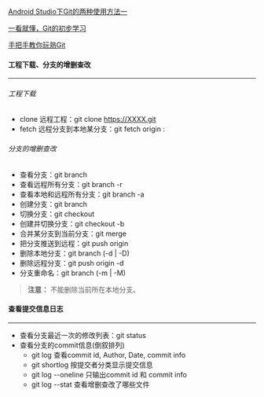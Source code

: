 [Android Studio下Git的两种使用方法一](https://blog.csdn.net/liuzhengisme/article/details/58607095)

[一看就懂，Git的初步学习](https://mp.weixin.qq.com/s?__biz=MzA5MzI3NjE2MA==&mid=2650244929&idx=1&sn=e3993b2924f314037ff714aeb0ee6ec4&chksm=8863762ebf14ff38b0095973bb8d46e3386267ac676131911c25c1c564569ce4ecaf930f00cc&mpshare=1&scene=23&srcid=0103qXBUFvLNCN0xPWyFmKO6#rd)

[手把手教你玩熟Git](https://mp.weixin.qq.com/s?__biz=MzIwNTk5NjEzNw==&mid=2247486950&idx=1&sn=a8702830b72ea10ad765054d9f67c7e4&chksm=972924e0a05eadf664619ae18d14bd97a7492d84f81ad06499dfe74eee997e1736408cffaa4e&mpshare=1&scene=23&srcid=0116k8oKzkcRH6O6xY37mqhz#rd)

#### 工程下载、分支的增删查改
****
###### 工程下载
+ clone 远程工程：git clone https://XXXX.git
+ fetch 远程分支到本地某分支：git fetch origin <orginname>:<localname>
###### 分支的增删查改
+ 查看分支：git branch
+ 查看远程所有分支：git branch -r
+ 查看本地和远程所有分支：git branch -a
+ 创建分支：git branch <name>
+ 切换分支：git checkout <name>
+ 创建并切换分支：git checkout -b <name>
+ 合并某分支到当前分支：git merge <name>
+ 把分支推送到远程：git push origin <name>
+ 删除本地分支：git branch (-d | -D) <name>
+ 删除远程分支：git push origin -d <name>
+ 分支重命名：git branch (-m | -M) <oldbranch> <newbranch>
>**注意：** 不能删除当前所在本地分支。
  
#### 查看提交信息日志
****
+ 查看分支最近一次的修改列表：git status
+ 查看分支的commit信息(倒叙排列)
  + git log 查看commit id, Author, Date, commit info
  + git shortlog 按提交者分类显示提交信息
  + git log --oneline 只输出commit id 和 commit info
  + git log --stat 查看增删查改了哪些文件
